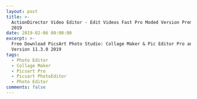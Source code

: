 ```yaml
---
layout: post
title: >-
  ActionDirector Video Editor - Edit Videos Fast Pro Moded Version Premium 3.1.1
  2019
date: 2019-02-06 00:00:00
excerpt: >-
  Free Download PicsArt Photo Studio: Collage Maker & Pic Editor Pro and Moded
  Version 11.3.0 2019
tags:
  - Photo Editor
  - Collage Maker
  - Picsart Pro
  - Picsart PhotoEditor
  - Photo Editor
comments: false
---
```

